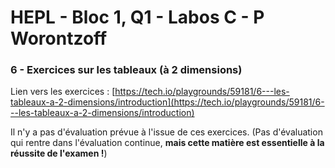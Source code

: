 # HEPL - Bloc 1, Q1 - Labos C - P Worontzoff

### 6 - Exercices sur les tableaux (à 2 dimensions)

Lien vers les exercices : [https://tech.io/playgrounds/59181/6---les-tableaux-a-2-dimensions/introduction](https://tech.io/playgrounds/59181/6---les-tableaux-a-2-dimensions/introduction)

Il n'y a pas d'évaluation prévue à l'issue de ces exercices. (Pas d'évaluation qui rentre dans l'évaluation continue, **mais cette matière est essentielle à la réussite de l'examen !**)
